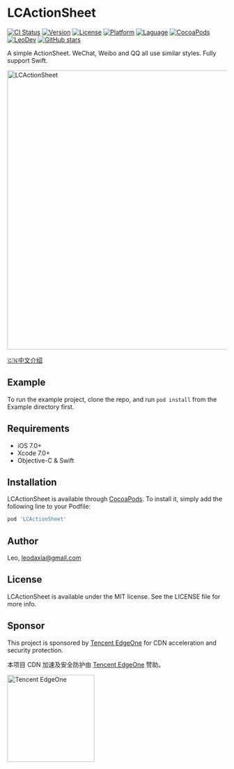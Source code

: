# LCActionSheet

[![CI Status](https://img.shields.io/travis/iTofu/LCActionSheet.svg?style=flat)](https://travis-ci.org/iTofu/LCActionSheet)
[![Version](https://img.shields.io/cocoapods/v/LCActionSheet.svg?style=flat)](https://cocoapods.org/pods/LCActionSheet)
[![License](https://img.shields.io/cocoapods/l/LCActionSheet.svg?style=flat)](https://cocoapods.org/pods/LCActionSheet)
[![Platform](https://img.shields.io/cocoapods/p/LCActionSheet.svg?style=flat)](https://cocoapods.org/pods/LCActionSheet)
[![Laguage](https://img.shields.io/badge/language-ObjC%20%26%20Swift-orange.svg)](https://github.com/iTofu/LCActionSheet)
[![CocoaPods](https://img.shields.io/cocoapods/dt/LCActionSheet.svg)](https://cocoapods.org/pods/LCActionSheet)
[![LeoDev](https://img.shields.io/badge/blog-LeoDev.me-brightgreen.svg)](https://leodev.me)
[![GitHub stars](https://img.shields.io/github/stars/iTofu/LCActionSheet.svg?style=social&label=Star)](https://github.com/iTofu/LCActionSheet)

A simple ActionSheet. WeChat, Weibo and QQ all use similar styles. Fully support Swift.

<img src="https://raw.githubusercontent.com/iTofu/LCActionSheet/master/Preview/LCActionSheetDemoGif03.webp" alt="LCActionSheet" title="LCActionSheet" width="640"/>

[🇨🇳中文介绍][1]

## Example

To run the example project, clone the repo, and run `pod install` from the Example directory first.

## Requirements

* iOS 7.0+
* Xcode 7.0+
* Objective-C & Swift

## Installation

LCActionSheet is available through [CocoaPods](https://cocoapods.org). To install
it, simply add the following line to your Podfile:

```ruby
pod 'LCActionSheet'
```

## Author

Leo, leodaxia@gmail.com

## License

LCActionSheet is available under the MIT license. See the LICENSE file for more info.

## Sponsor

This project is sponsored by [Tencent EdgeOne][2] for CDN acceleration and security protection.

本项目 CDN 加速及安全防护由 [Tencent EdgeOne][2] 赞助。

<img src="https://edgeone.ai/media/34fe3a45-492d-4ea4-ae5d-ea1087ca7b4b.png" width="200" alt="Tencent EdgeOne">


[1]: https://github.com/iTofu/LCActionSheet/blob/master/README_zh-CN.md
[2]: https://edgeone.ai/zh?from=github
